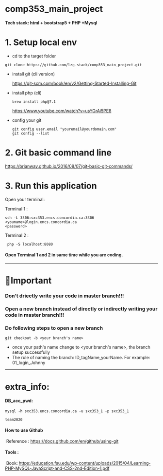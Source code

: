 # comp353_main_project

#### Tech stack: html + bootstrap5 + PHP +Mysql



# 1. Setup local env

- cd to the target folder

```http
git clone https://github.com/lzg-stack/comp353_main_project.git
```

- install git (cli version)

  https://git-scm.com/book/en/v2/Getting-Started-Installing-Git

- install php (cli) 

  ```
  brew install php@7.1
  ```

  https://www.youtube.com/watch?v=usYGrAi5PE8

- config your git 

  ```
  git config user.email "youremail@yourdomain.com"
  git config --list
  ```

  

# 2. Git basic command line

https://brianway.github.io/2016/08/07/git-basic-git-commands/



# 3. Run this application

Open your terminal:

Terminal 1 : 

```
ssh -L 3306:sxc353.encs.concordia.ca:3306 <youname>@login.encs.concordia.ca
<password>
```

Terminal 2 : 

``` php -S localhost:8080```

#### Open Terminal 1 and 2 in same time while you are coding.

---





# 🌟Important 

### Don't driectly write your code in master branch!!! 

### Open a new branch instead of directly or indirectly writing your code in master branch!!!

### Do following steps to open a new branch

```
git checkout -b <your branch's name>     
```

- once your path's name change to <your branch's name>, the branch setup successfully
- The rule of naming the branch: ID_tagName_yourName.   For example: 01_login_Johnny

---



# extra_info: 

#### DB_acc_pwd:

``` 
mysql -h sxc353.encs.concordia.ca -u sxc353_1 -p sxc353_1

team2020
```

#### How to use Github 

​	Reference : https://docs.github.com/en/github/using-git

#### Tools :

​	Book: https://education.fsu.edu/wp-content/uploads/2015/04/Learning-PHP-MySQL-JavaScript-and-CSS-2nd-Edition-1.pdf


